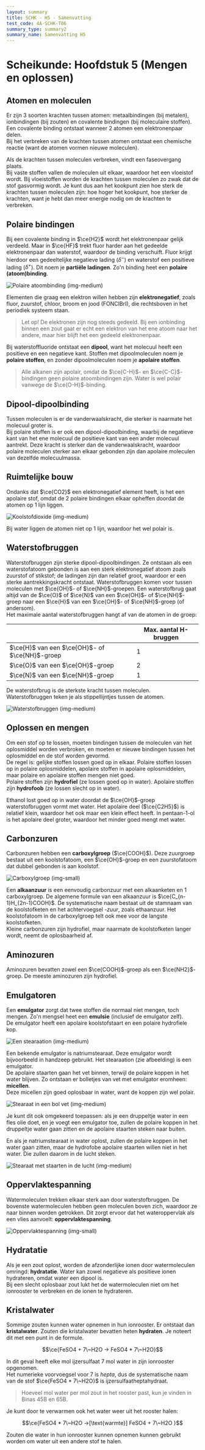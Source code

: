 ```yaml
---
layout: summary
title: SCHK - H5 - Samenvatting
test_code: 4A-SCHK-T06
summary_type: summary2
summary_name: Samenvatting H5
---
```


# Scheikunde: Hoofdstuk 5 (Mengen en oplossen)

## Atomen en moleculen

Er zijn 3 soorten krachten tussen atomen: metaalbindingen (bij metalen), ionbindingen (bij zouten) en covalente bindingen (bij moleculaire stoffen). Een covalente binding ontstaat wanneer 2 atomen een elektronenpaar delen.  
Bij het verbreken van de krachten tussen atomen ontstaat een chemische reactie (want de atomen vormen nieuwe moleculen).

Als de krachten tussen moleculen verbreken, vindt een faseovergang plaats.  
Bij vaste stoffen vallen de moleculen uit elkaar, waardoor het een vloeistof wordt. Bij vloeistoffen worden de krachten tussen moleculen zo zwak dat de stof gasvormig wordt. Je kunt dus aan het kookpunt zien hoe sterk de krachten tussen moleculen zijn: hoe hoger het kookpunt, hoe sterker de krachten, want je hebt dan meer energie nodig om de krachten te verbreken.

## Polaire bindingen

Bij een covalente binding in $\ce{H2}$ wordt het elektronenpaar gelijk verdeeld. Maar in $\ce{HF}$ trekt fluor harder aan het gedeelde elektronenpaar dan waterstof, waardoor de binding verschuift. Fluor krijgt hierdoor een gedeeltelijke negatieve lading ($\delta^-$) en waterstof een positieve lading ($\delta^+$). Dit noem je **partiële ladingen**. Zo'n binding heet een **polaire (atoom)binding**.

![Polaire atoombinding (img-medium)](./images/schk_h5_polair.jpg)

Elementen die graag een elektron willen hebben zijn **elektronegatief**, zoals fluor, zuurstof, chloor, broom en jood (FONClBrI), die rechtsboven in het periodiek systeem staan.

> Let op! De elektronen zijn nog steeds gedeeld. Bij een ionbinding binnen een zout gaat er echt een elektron van het ene atoom naar het andere, maar hier blijft het een gedeeld elektronenpaar.

Bij waterstoffluoride ontstaat een **dipool**, want het molecuul heeft een positieve en een negatieve kant. Stoffen met dipoolmoleculen noem je **polaire stoffen**, en zonder dipoolmoleculen noem je **apolaire stoffen**.

> Alle alkanen zijn apolair, omdat de $\ce{C-H}$- en $\ce{C-C}$-bindingen geen polaire atoombindingen zijn. Water is wel polair vanwege de $\ce{O-H}$-binding.

## Dipool-dipoolbinding

Tussen moleculen is er de vanderwaalskracht, die sterker is naarmate het molecuul groter is.  
Bij polaire stoffen is er ook een dipool-dipoolbinding, waarbij de negatieve kant van het ene molecuul de positieve kant van een ander molecuul aantrekt. Deze kracht is sterker dan de vanderwaalskracht, waardoor polaire moleculen sterker aan elkaar gebonden zijn dan apolaire moleculen van dezelfde molecuulmassa.

## Ruimtelijke bouw

Ondanks dat $\ce{CO2}$ een elektronegatief element heeft, is het een apolaire stof, omdat de 2 polaire bindingen elkaar opheffen doordat de atomen op 1 lijn liggen.

![Koolstofdioxide (img-medium)](./images/schk_h5_co2.jpg)

Bij water liggen de atomen niet op 1 lijn, waardoor het wel polair is.

## Waterstofbruggen

Waterstofbruggen zijn sterke dipool-dipoolbindingen. Ze ontstaan als een waterstofatoom gebonden is aan een sterk elektronegatief atoom zoals zuurstof of stikstof; de ladingen zijn dan relatief groot, waardoor er een sterke aantrekkingskracht ontstaat. Waterstofbruggen komen voor tussen moleculen met $\ce{OH}$- of $\ce{NH}$-groepen. Een waterstofbrug gaat altijd van de $\ce{O}$ of $\ce{N}$ van een $\ce{OH}$- of $\ce{NH}$-groep naar een $\ce{H}$ van een $\ce{OH}$- of $\ce{NH}$-groep (of andersom).  
Het maximale aantal waterstofbruggen hangt af van de atomen in de groep:

|                                                | Max. aantal H-bruggen |
| ---------------------------------------------- | --------------------- |
| $\ce{H}$ van een $\ce{OH}$- of $\ce{NH}$-groep | 1                     |
| $\ce{O}$ van een $\ce{OH}$-groep               | 2                     |
| $\ce{N}$ van een $\ce{NH}$-groep               | 1                     |

De waterstofbrug is de sterkste kracht tussen moleculen.  
Waterstofbruggen teken je als stippellijntjes tussen de atomen.

![Waterstofbruggen (img-medium)](./images/schk_h5_hbrug.jpg)

## Oplossen en mengen

Om een stof op te lossen, moeten bindingen tussen de moleculen van het oplosmiddel worden verbroken, en moeten er nieuwe bindingen tussen het oplosmiddel en de stof worden gevormd.  
De regel is: gelijke stoffen lossen goed op in elkaar. Polaire stoffen lossen op in polaire oplosmiddelen, apolaire stoffen in apolaire oplosmiddelen, maar polaire en apolaire stoffen mengen niet goed.  
Polaire stoffen zijn **hydrofiel** (ze lossen goed op in water). Apolaire stoffen zijn **hydrofoob** (ze lossen slecht op in water).

Ethanol lost goed op in water doordat de $\ce{OH}$-groep waterstofbruggen vormt met water. Het apolaire deel ($\ce{C2H5}$) is relatief klein, waardoor het ook maar een klein effect heeft. In pentaan-1-ol is het apolaire deel groter, waardoor het minder goed mengt met water.

## Carbonzuren

Carbonzuren hebben een **carboxylgroep** ($\ce{COOH}$). Deze zuurgroep bestaat uit een koolstofatoom, een $\ce{OH}$-groep en een zuurstofatoom dat dubbel gebonden is aan koolstof.

![Carboxylgroep (img-small)](./images/schk_h5_carbonzuur.jpg)

Een **alkaanzuur** is een eenvoudig carbonzuur met een alkaanketen en 1 carboxylgroep. De algemene formule van een alkaanzuur is $\ce{C_{n-1}H_{2n-1}COOH}$. De systematische naam bestaat uit de stamnaam van de koolstofketen en het achtervoegsel *-zuur*, zoals ethaanzuur. Het koolstofatoom in de carboxylgroep telt ook mee voor de langste koolstofketen.  
Kleine carbonzuren zijn hydrofiel, maar naarmate de koolstofketen langer wordt, neemt de oplosbaarheid af.

## Aminozuren

Aminozuren bevatten zowel een $\ce{COOH}$-groep als een $\ce{NH2}$-groep. De meeste aminozuren zijn hydrofiel.

## Emulgatoren

Een **emulgator** zorgt dat twee stoffen die normaal niet mengen, toch mengen. Zo'n mengsel heet een **emulsie** (inclusief de emulgator zelf).  
De emulgator heeft een apolaire koolstofstaart en een polaire hydrofiele kop.

![Een stearaation (img-medium)](./images/schk_h5_stearaat.jpg)

Een bekende emulgator is natriumstearaat. Deze emulgator wordt bijvoorbeeld in handzeep gebruikt. Het stearaation (zie afbeelding) is een emulgator.  
De apolaire staarten gaan het vet binnen, terwijl de polaire koppen in het water blijven. Zo ontstaan er bolletjes van vet met emulgator eromheen: **micellen**.  
Deze micellen zijn goed oplosbaar in water, want de koppen zijn wel polair.

![Stearaat in een bol vet (img-medium)](./images/schk_h5_stearaat_vetbol.jpg)

Je kunt dit ook omgekeerd toepassen: als je een druppeltje water in een fles olie doet, en je voegt een emulgator toe, zullen de polaire koppen in het druppeltje water gaan zitten en de apolaire staarten steken naar buiten.

En als je natriumstearaat in water oplost, zullen de polaire koppen in het water gaan zitten, maar de hydrofobe apolaire staarten willen niet in het water. Die zullen daarom in de lucht steken.

![Stearaat met staarten in de lucht (img-medium)](./images/schk_h5_stearaat_water_lucht.jpg)

## Oppervlaktespanning

Watermoleculen trekken elkaar sterk aan door waterstofbruggen. De bovenste watermoleculen hebben geen moleculen boven zich, waardoor ze naar binnen worden getrokken. Dit zorgt ervoor dat het wateroppervlak als een vlies aanvoelt: **oppervlaktespanning**.

![Oppervlaktespanning (img-small)](./images/schk_h5_oppervlaktespanning.jpg)

## Hydratatie

Als je een zout oplost, worden de afzonderlijke ionen door watermoleculen omringd: **hydratatie**. Water kan zowel negatieve als positieve ionen hydrateren, omdat water een dipool is.  
Bij een slecht oplosbaar zout lukt het de watermoleculen niet om het ionrooster te verbreken en de ionen te hydrateren.

## Kristalwater

Sommige zouten kunnen water opnemen in hun ionrooster. Er ontstaat dan **kristalwater**. Zouten die kristalwater bevatten heten **hydraten**. Je noteert dit met een punt in de formule.

$$\ce{FeSO4 + 7\~H2O -> FeSO4 * 7\~H2O}$$

In dit geval heeft elke mol ijzersulfaat 7 mol water in zijn ionrooster opgenomen.  
Het numerieke voorvoegsel voor 7 is *hepta*, dus de systematische naam van de stof $\ce{FeSO4 * 7\~H2O}$ is ijzersulfaatheptahydraat.

> Hoeveel mol water per mol zout in het rooster past, kun je vinden in Binas 45B en 65B.

Je kunt door te verwarmen ook het water weer uit het rooster halen:

$$\ce{FeSO4 * 7\~H2O ->[\text{warmte}] FeSO4 + 7\~H2O }$$

Zouten die water in hun ionrooster kunnen opnemen kunnen gebruikt worden om water uit een andere stof te halen.
